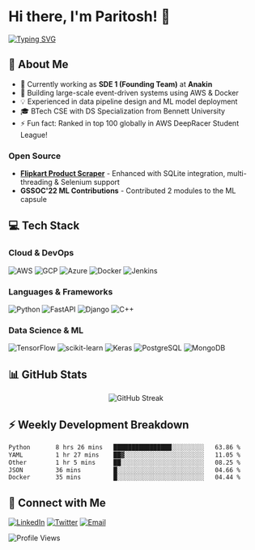 # Hi there, I'm Paritosh! 👋
[![Typing SVG](http://readme-typing-svg.herokuapp.com?color=5CD8F7&center=true&vCenter=true&lines=Software+Engineer+%7C+ML+Engineer;AWS+%26+Cloud+Architecture;Data+Pipeline+Expert)](https://git.io/typing-svg)

## 🚀 About Me
- 🔭 Currently working as **SDE 1 (Founding Team)** at **Anakin**
- 🌱 Building large-scale event-driven systems using AWS & Docker
- 💡 Experienced in data pipeline design and ML model deployment
- 🎓 BTech CSE with DS Specialization from Bennett University
- ⚡ Fun fact: Ranked in top 100 globally in AWS DeepRacer Student League!

### Open Source
- **[Flipkart Product Scraper](https://github.com/avinashkranjan/Amazing-Python-Scripts/pull/1478)** - Enhanced with SQLite integration, multi-threading & Selenium support
- **GSSOC'22 ML Contributions** - Contributed 2 modules to the ML capsule

## 💻 Tech Stack

### Cloud & DevOps
![AWS](https://img.shields.io/badge/AWS-%23FF9900.svg?style=for-the-badge&logo=amazon-aws&logoColor=white)
![GCP](https://img.shields.io/badge/Google%20Cloud-%234285F4.svg?style=for-the-badge&logo=google-cloud&logoColor=white)
![Azure](https://img.shields.io/badge/azure-%230072C6.svg?style=for-the-badge&logo=azure-devops&logoColor=white)
![Docker](https://img.shields.io/badge/docker-%230db7ed.svg?style=for-the-badge&logo=docker&logoColor=white)
![Jenkins](https://img.shields.io/badge/jenkins-%232C5263.svg?style=for-the-badge&logo=jenkins&logoColor=white)

### Languages & Frameworks
![Python](https://img.shields.io/badge/python-3670A0?style=for-the-badge&logo=python&logoColor=ffdd54)
![FastAPI](https://img.shields.io/badge/FastAPI-005571?style=for-the-badge&logo=fastapi)
![Django](https://img.shields.io/badge/django-%23092E20.svg?style=for-the-badge&logo=django&logoColor=white)
![C++](https://img.shields.io/badge/c++-%2300599C.svg?style=for-the-badge&logo=c%2B%2B&logoColor=white)

### Data Science & ML
![TensorFlow](https://img.shields.io/badge/TensorFlow-%23FF6F00.svg?style=for-the-badge&logo=TensorFlow&logoColor=white)
![scikit-learn](https://img.shields.io/badge/scikit--learn-%23F7931E.svg?style=for-the-badge&logo=scikit-learn&logoColor=white)
![Keras](https://img.shields.io/badge/Keras-%23D00000.svg?style=for-the-badge&logo=Keras&logoColor=white)
![PostgreSQL](https://img.shields.io/badge/postgres-%23316192.svg?style=for-the-badge&logo=postgresql&logoColor=white)
![MongoDB](https://img.shields.io/badge/MongoDB-%234ea94b.svg?style=for-the-badge&logo=mongodb&logoColor=white)

## 📊 GitHub Stats

<div align="center">
  
![GitHub Streak](https://streak-stats.demolab.com?user=ParitoshTripathi935&theme=tokyonight_duo&border_radius=6.4)

</div>

## ⚡ Weekly Development Breakdown
<!--START_SECTION:waka-->

```txt
Python       8 hrs 26 mins   ████████████████░░░░░░░░░   63.86 %
YAML         1 hr 27 mins    ██▓░░░░░░░░░░░░░░░░░░░░░░   11.05 %
Other        1 hr 5 mins     ██░░░░░░░░░░░░░░░░░░░░░░░   08.25 %
JSON         36 mins         █░░░░░░░░░░░░░░░░░░░░░░░░   04.66 %
Docker       35 mins         █░░░░░░░░░░░░░░░░░░░░░░░░   04.44 %
```

<!--END_SECTION:waka-->

## 🤝 Connect with Me
[![LinkedIn](https://img.shields.io/badge/LinkedIn-0077B5?style=for-the-badge&logo=linkedin&logoColor=white)](https://www.linkedin.com/in/a-paritoshtripathi/)
[![Twitter](https://img.shields.io/badge/Twitter-1DA1F2?style=for-the-badge&logo=twitter&logoColor=white)](https://twitter.com/kanhiya_0w0)
[![Email](https://img.shields.io/badge/Email-D14836?style=for-the-badge&logo=gmail&logoColor=white)](mailto:paritosh.tripathi.work@gmail.com)

![Profile Views](https://visitcount.itsvg.in/api?id=paritoshtripathi935&label=Profile%20Views&icon=6&pretty=false)
